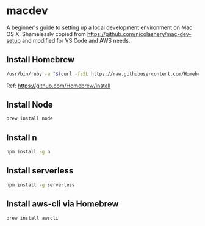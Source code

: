 # macdev

A beginner's guide to setting up a local development environment on Mac OS X. Shamelessly copied from https://github.com/nicolashery/mac-dev-setup and modified for VS Code and AWS needs.

## Install Homebrew

```bash
/usr/bin/ruby -e "$(curl -fsSL https://raw.githubusercontent.com/Homebrew/install/master/install)"
```

Ref: https://github.com/Homebrew/install

## Install Node

```bash
brew install node
```

## Install n

```bash
npm install -g n
```

## Install serverless

```bash
npm install -g serverless
```

## Install aws-cli via Homebrew

```bash
brew install awscli
```
